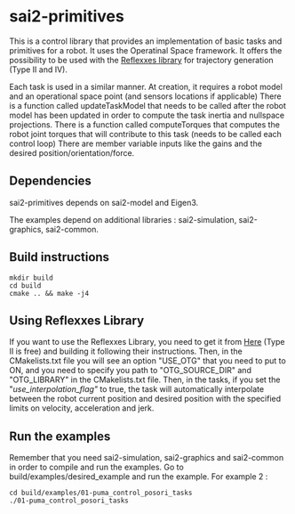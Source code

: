 # sai2-primitives
This is a control library that provides an implementation of basic tasks and primitives for a robot.
It uses the Operatinal Space framework.
It offers the possibility to be used with the [Reflexxes library](http://www.reflexxes.ws/) for trajectory generation (Type II and IV).

Each task is used in a similar manner. At creation, it requires a robot model and an operational space point (and sensors locations if applicable)
There is a function called updateTaskModel that needs to be called after the robot model has been updated in order to compute the task inertia and nullspace projections.
There is a function called computeTorques that computes the robot joint torques that will contribute to this task (needs to be called each control loop)
There are member variable inputs like the gains and the desired position/orientation/force.

## Dependencies
sai2-primitives depends on sai2-model and Eigen3.

The examples depend on additional libraries : sai2-simulation, sai2-graphics, sai2-common.

## Build instructions
```
mkdir build
cd build
cmake .. && make -j4
```

## Using Reflexxes Library
If you want to use the Reflexxes Library, you need to get it from [Here](http://www.reflexxes.ws/) (Type II is free) and building it following their instructions.
Then, in the CMakelists.txt file you will see an option "USE_OTG" that you need to put to ON, and you need to specify you path to "OTG_SOURCE_DIR" and "OTG_LIBRARY" in the CMakelists.txt file.
Then, in the tasks, if you set the "_use_interpolation_flag"_ to true, the task will automatically interpolate between the robot current position and desired position with the specified limits on velocity, acceleration and jerk.

## Run the examples
Remember that you need sai2-simulation, sai2-graphics and sai2-common in order to compile and run the examples.
Go to build/examples/desired_example and run the example. For example 2 :
```
cd build/examples/01-puma_control_posori_tasks
./01-puma_control_posori_tasks
```